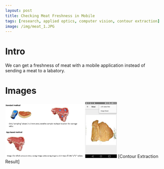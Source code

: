 ```yaml
---
layout: post
title: Checking Meat Freshness in Mobile
tags: [research, applied optics, computer vision, contour extraction]
image: /img/meat_1.JPG
---
```



# Intro
We can get a freshness of meat with a mobile application instead of sending a meat to a labatory.

# Images
<img src="/img/meat_1.JPG" width="50%" height="30%" title="Summary" alt="Summary"/>
<img src="/img/meat_2.JPG" width="20%" height="30%" title="Contour Extraction" alt="Contour Extraction"/> [Contour Extraction Result]
